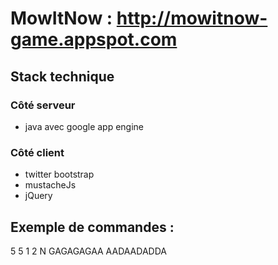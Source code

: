 # MowItNow : http://mowitnow-game.appspot.com

## Stack technique

### Côté serveur

* java avec google app engine

### Côté client

* twitter bootstrap
* mustacheJs
* jQuery

## Exemple de commandes :

5 5
1 2 N
GAGAGAGAA
AADAADADDA